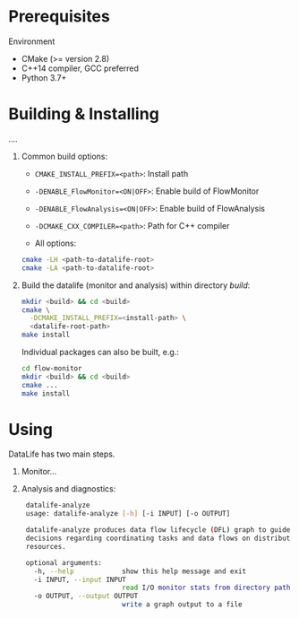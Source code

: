 <!-- -*-Mode: markdown;-*- -->
<!-- $Id: 4098d4ffce45696ec3497ad9e08e712906c9d8fe $ -->


Prerequisites
=============================================================================

Environment
  - CMake (>= version 2.8)
  - C++14 compiler, GCC preferred
  - Python 3.7+



Building & Installing
=============================================================================

....

1. Common build options:

   - `CMAKE_INSTALL_PREFIX=<path>`: Install path

   - `-DENABLE_FlowMonitor=<ON|OFF>`: Enable build of FlowMonitor

   - `-DENABLE_FlowAnalysis=<ON|OFF>`: Enable build of FlowAnalysis
   
   - `-DCMAKE_CXX_COMPILER=<path>`: Path for C++ compiler

   - All options:
   ```sh
   cmake -LH <path-to-datalife-root>
   cmake -LA <path-to-datalife-root>
   ```

2. Build the datalife (monitor and analysis) within directory _build_:
   ```sh
   mkdir <build> && cd <build>
   cmake \
     -DCMAKE_INSTALL_PREFIX=<install-path> \
     <datalife-root-path>
   make install
   ```

   Individual packages can also be built, e.g.:
   ```sh
   cd flow-monitor
   mkdir <build> && cd <build>
   cmake ...
   make install
   ```

   <!-- mkdir BUILD && cd BUILD && cmake -DCMAKE_INSTALL_PREFIX=`pwd`/../INSTALL -DENABLE_FlowMonitor=OFF ..   -->

Using
=============================================================================

DataLife has two main steps.

1. Monitor...


2. Analysis and diagnostics:

   ```sh
    datalife-analyze
    usage: datalife-analyze [-h] [-i INPUT] [-o OUTPUT]

    datalife-analyze produces data flow lifecycle (DFL) graph to guide
    decisions regarding coordinating tasks and data flows on distributed
    resources.

    optional arguments:
      -h, --help            show this help message and exit
      -i INPUT, --input INPUT
                            read I/O monitor stats from directory path
      -o OUTPUT, --output OUTPUT
                            write a graph output to a file
    ```

